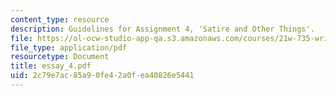 ```yaml
---
content_type: resource
description: Guidelines for Assignment 4, 'Satire and Other Things'.
file: https://ol-ocw-studio-app-qa.s3.amazonaws.com/courses/21w-735-writing-and-reading-the-essay-fall-2004/2c79e7ac85a90fe42a0fea40826e5441_essay_4.pdf
file_type: application/pdf
resourcetype: Document
title: essay_4.pdf
uid: 2c79e7ac-85a9-0fe4-2a0f-ea40826e5441
---
```

